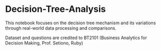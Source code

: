 # Decision-Tree-Analysis
This notebook focuses on the decision tree mechanism and its variations through real-world data processing and comparisons.

Dataset and questions are credited to BT2101 (Business Analytics for Decision Making, Prof. Setiono, Ruby)
